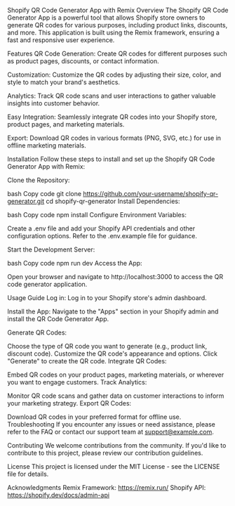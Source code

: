 Shopify QR Code Generator App with Remix
Overview
The Shopify QR Code Generator App is a powerful tool that allows Shopify store owners to generate QR codes for various purposes, including product links, discounts, and more. This application is built using the Remix framework, ensuring a fast and responsive user experience.

Features
QR Code Generation: Create QR codes for different purposes such as product pages, discounts, or contact information.

Customization: Customize the QR codes by adjusting their size, color, and style to match your brand's aesthetics.

Analytics: Track QR code scans and user interactions to gather valuable insights into customer behavior.

Easy Integration: Seamlessly integrate QR codes into your Shopify store, product pages, and marketing materials.

Export: Download QR codes in various formats (PNG, SVG, etc.) for use in offline marketing materials.

Installation
Follow these steps to install and set up the Shopify QR Code Generator App with Remix:

Clone the Repository:

bash
Copy code
git clone https://github.com/your-username/shopify-qr-generator.git
cd shopify-qr-generator
Install Dependencies:

bash
Copy code
npm install
Configure Environment Variables:

Create a .env file and add your Shopify API credentials and other configuration options. Refer to the .env.example file for guidance.

Start the Development Server:

bash
Copy code
npm run dev
Access the App:

Open your browser and navigate to http://localhost:3000 to access the QR code generator application.

Usage Guide
Log in: Log in to your Shopify store's admin dashboard.

Install the App: Navigate to the "Apps" section in your Shopify admin and install the QR Code Generator App.

Generate QR Codes:

Choose the type of QR code you want to generate (e.g., product link, discount code).
Customize the QR code's appearance and options.
Click "Generate" to create the QR code.
Integrate QR Codes:

Embed QR codes on your product pages, marketing materials, or wherever you want to engage customers.
Track Analytics:

Monitor QR code scans and gather data on customer interactions to inform your marketing strategy.
Export QR Codes:

Download QR codes in your preferred format for offline use.
Troubleshooting
If you encounter any issues or need assistance, please refer to the FAQ or contact our support team at support@example.com.

Contributing
We welcome contributions from the community. If you'd like to contribute to this project, please review our contribution guidelines.

License
This project is licensed under the MIT License - see the LICENSE file for details.

Acknowledgments
Remix Framework: https://remix.run/
Shopify API: https://shopify.dev/docs/admin-api
